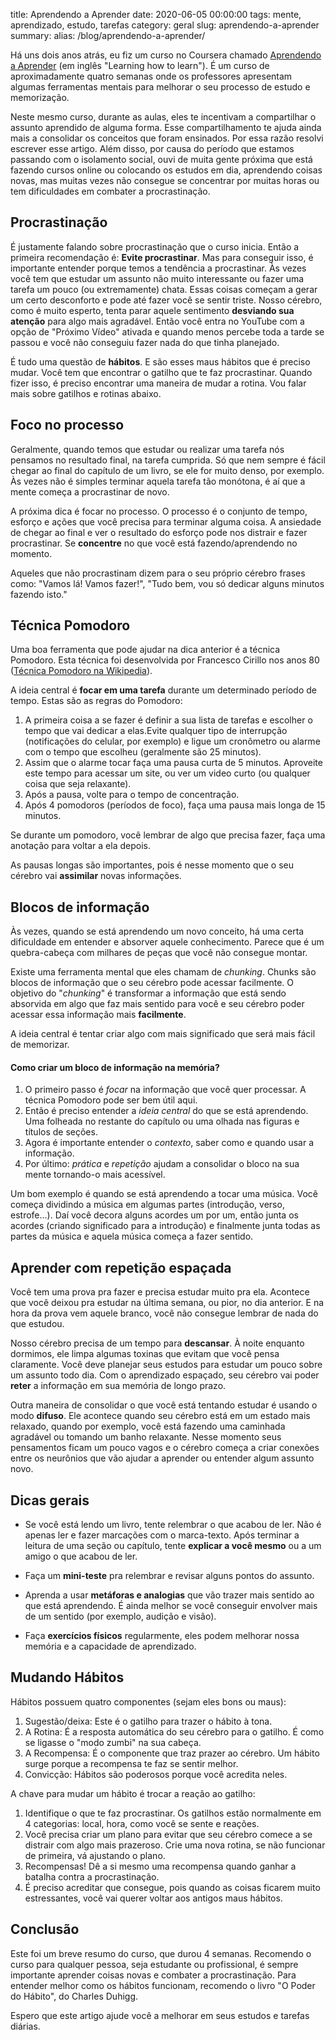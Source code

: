 title: Aprendendo a Aprender
date: 2020-06-05 00:00:00
tags: mente, aprendizado, estudo, tarefas
category: geral
slug: aprendendo-a-aprender
summary:
alias: /blog/aprendendo-a-aprender/

Há uns dois anos atrás, eu fiz um curso no Coursera chamado [Aprendendo a Aprender](https://www.coursera.org/learn/aprender/home/welcome) (em inglês "Learning how to learn"). É um curso de aproximadamente quatro semanas onde os professores apresentam algumas ferramentas mentais para melhorar o seu processo de estudo e memorização. 


Neste mesmo curso, durante as aulas, eles te incentivam a compartilhar o assunto aprendido de alguma forma. Esse compartilhamento te ajuda ainda mais a consolidar os conceitos que foram ensinados. Por essa razão resolvi escrever esse artigo. Além disso, por causa do período que estamos passando com o isolamento social, ouvi de muita gente próxima que está fazendo cursos online ou colocando os estudos em dia, aprendendo coisas novas, mas muitas vezes não consegue se concentrar por muitas horas ou tem dificuldades em combater a procrastinação.

## Procrastinação

É justamente  falando sobre procrastinação que o curso inicia. Então a primeira recomendação é: **Evite procrastinar**.
Mas para conseguir isso, é importante entender porque temos a tendência a procrastinar.
Às vezes você tem que estudar um assunto não muito interessante ou fazer uma tarefa um pouco (ou extremamente) chata. Essas coisas começam a gerar um certo desconforto e pode até fazer você se sentir triste. Nosso cérebro, como é muito esperto, tenta parar aquele sentimento **desviando sua atenção** para algo mais agradável. Então você entra no YouTube com a opção de "Próximo Vídeo" ativada e quando menos percebe toda a tarde se passou e você não conseguiu fazer nada do que tinha planejado.


É tudo uma questão de **hábitos**. E são esses maus hábitos que é preciso mudar. Você tem que encontrar o gatilho que te faz procrastinar. Quando fizer isso, é preciso encontrar uma maneira de mudar a rotina. Vou falar mais sobre gatilhos e rotinas abaixo.

## Foco no processo

Geralmente, quando temos que estudar ou realizar uma tarefa nós pensamos no resultado final, na tarefa cumprida. Só que nem sempre é fácil chegar ao final do capítulo de um livro, se ele for muito denso, por exemplo. Às vezes não é simples terminar aquela tarefa tão monótona, é aí que a mente começa a procrastinar de novo.

A próxima dica é focar no processo. O processo é o conjunto de tempo, esforço e ações que você precisa para terminar alguma coisa. A ansiedade de chegar ao final e ver o resultado do esforço pode nos distrair e fazer procrastinar. Se **concentre** no que você está fazendo/aprendendo no momento.

Aqueles que não procrastinam dizem para o seu próprio cérebro frases como: "Vamos lá! Vamos fazer!", "Tudo bem, vou só dedicar alguns minutos fazendo isto."


## Técnica Pomodoro

Uma boa ferramenta que pode ajudar na dica anterior é a técnica Pomodoro. Esta técnica foi desenvolvida por Francesco Cirillo nos anos 80 ([Técnica Pomodoro na Wikipedia](https://pt.wikipedia.org/wiki/T%C3%A9cnica_pomodoro)).

A ideia central é **focar em uma tarefa** durante um determinado período de tempo. Estas são as regras do Pomodoro:

1. A primeira coisa a se fazer é definir a sua lista de tarefas e escolher o tempo que vai dedicar a elas.Evite qualquer tipo de interrupção (notificações do celular, por exemplo) e ligue um cronômetro ou alarme com o tempo que escolheu (geralmente são 25 minutos).
2. Assim que o alarme tocar faça uma pausa curta de 5 minutos. Aproveite este tempo para acessar um site, ou ver um video curto (ou qualquer coisa que seja relaxante).
3. Após a pausa, volte para o tempo de concentração.
4. Após 4 pomodoros (períodos de foco), faça uma pausa mais longa de 15 minutos.

Se durante um pomodoro, você lembrar de algo que precisa fazer, faça uma anotação para voltar a ela depois.

As pausas longas são importantes, pois é nesse momento que o seu cérebro vai **assimilar** novas informações.


## Blocos de informação

Às vezes, quando se está aprendendo um novo conceito, há uma certa dificuldade em entender e absorver aquele conhecimento. Parece que é um quebra-cabeça com milhares de peças que você não consegue montar. 

Existe uma ferramenta mental que eles chamam de *chunking*. Chunks são blocos de informação que o seu cérebro pode acessar facilmente. O objetivo do "*chunking*" é transformar a informação que está sendo absorvida em algo que faz mais sentido para você e seu cérebro poder acessar essa informação mais **facilmente**.

A ideia central é tentar criar algo com mais significado que será mais fácil de memorizar.

#### Como criar um bloco de informação na memória?

1. O primeiro passo é *focar* na informação que você quer processar. A técnica Pomodoro pode ser bem útil aqui.
2. Então é preciso entender a *ideia central* do que se está aprendendo. Uma folheada no restante do capítulo ou uma olhada nas figuras e títulos de seções.
3. Agora é importante entender o *contexto*, saber como e quando usar a informação.
4. Por último: *prática* e *repetição* ajudam a consolidar o bloco na sua mente tornando-o mais acessível.

Um bom exemplo é quando se está aprendendo a tocar uma música. Você começa dividindo a música em algumas partes (introdução, verso, estrofe...). Daí você decora alguns acordes um por um, então junta os acordes (criando significado para a introdução) e finalmente junta todas as partes da música e aquela música começa a fazer sentido.

## Aprender com repetição espaçada

Você tem uma prova pra fazer e precisa estudar muito pra ela. Acontece que você deixou pra estudar na última semana, ou pior, no dia anterior. E na hora da prova vem aquele branco, você não consegue lembrar de nada do que estudou.

Nosso cérebro precisa de um tempo para **descansar**. À noite enquanto dormimos, ele limpa algumas toxinas que evitam que você pensa claramente. Você deve planejar seus estudos para estudar um pouco sobre um assunto todo dia. Com o aprendizado espaçado, seu cérebro vai poder **reter** a informação em sua memória de longo prazo.

Outra maneira de consolidar o que você está tentando estudar é usando o modo **difuso**. Ele acontece quando seu cérebro está em um estado mais relaxado, quando por exemplo, você está fazendo uma caminhada agradável ou tomando um banho relaxante. Nesse momento seus pensamentos ficam um pouco vagos e o cérebro começa a criar conexões entre os neurônios que vão ajudar a aprender ou entender algum assunto novo.


## Dicas gerais

 - Se você está lendo um livro, tente relembrar o que acabou de ler. Não é apenas ler e fazer marcações com o marca-texto. Após terminar a leitura de uma seção ou capítulo, tente **explicar a você mesmo** ou a um amigo o que acabou de ler. 

 - Faça um **mini-teste** pra relembrar e revisar alguns pontos do assunto.

 - Aprenda a usar **metáforas e analogias** que vão trazer mais sentido ao que está aprendendo. É ainda melhor se você conseguir envolver mais de um sentido (por exemplo, audição e visão).

 - Faça **exercícios físicos** regularmente, eles podem melhorar nossa memória e a capacidade de aprendizado.


## Mudando Hábitos

Hábitos possuem quatro componentes (sejam eles bons ou maus):

1. Sugestão/deixa: Este é o gatilho para trazer o hábito à tona.
2. A Rotina: É a resposta automática do seu cérebro para o gatilho. É como se ligasse o "modo zumbi" na sua cabeça.
3. A Recompensa: É o componente que traz prazer ao cérebro. Um hábito surge porque a recompensa te faz se sentir melhor.
4. Convicção: Hábitos são poderosos porque você acredita neles.

A chave para mudar um hábito é trocar a reação ao gatilho:

1. Identifique o que te faz procrastinar. Os gatilhos estão normalmente em 4 categorias: local, hora, como você se sente e reações.
2. Você precisa criar um plano para evitar que seu cérebro comece a se distrair com algo mais prazeroso. Crie uma nova rotina, se não funcionar de primeira, vá ajustando o plano.
3. Recompensas! Dê a si mesmo uma recompensa quando ganhar a batalha contra a procrastinação.
4. É preciso acreditar que consegue, pois quando as coisas ficarem muito estressantes, você vai querer voltar aos antigos maus hábitos.

## Conclusão

Este foi um breve resumo do curso, que durou 4 semanas. Recomendo o curso para qualquer pessoa, seja estudante ou profissional, é sempre importante aprender coisas novas e combater a procrastinação. Para entender melhor como os hábitos funcionam, recomendo o livro "O Poder do Hábito", do Charles Duhigg.

Espero que este artigo ajude você a melhorar em seus estudos e tarefas diárias.